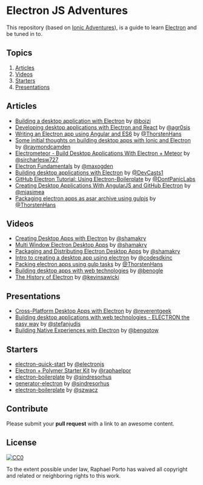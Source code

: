 # Electron JS Adventures

This repository (based on [Ionic Adventures](https://github.com/juarezpaf/ionic-adventures)), is a guide to learn [Electron](http://electron.atom.io/) and be tuned in to.


## Topics

  1. [Articles](#articles)
  2. [Videos](#videos)
  3. [Starters](#starters)
  4. [Presentations](#presentations)


## Articles

* [Building a desktop application with Electron](https://medium.com/developers-writing/building-a-desktop-application-with-electron-204203eeb658) by [@bojzi](http://twiiter.com/)
* [Developing desktop applications with Electron and React](https://medium.com/@Agro/developing-desktop-applications-with-electron-and-react-40d117d97564) by [@agr0sis](http://twiiter.com/agr0sis)
* [Writing an Electron app using Angular and ES6](http://www.xplatform.rocks/2015/05/04/writing-an-electron-atom-shell-app-using-angular-and-es6/) by [@ThorstenHans](http://twiiter.com/ThorstenHans)
* [Some initial thoughts on building desktop apps with Ionic and Electron](http://www.raymondcamden.com/2015/07/23/some-initial-thoughts-on-building-desktop-apps-with-ionic-and-electron) by [@raymondcamden](http://twiiter.com/raymondcamden)
* [Electrometeor - Build Desktop Applications With Electron + Meteor](https://sircharleswatson.github.io/2015/04/30/Electrometeor-Build-Desktop-Applications-With-Electron-Meteor.html) by [@sircharlesw727](http://twiiter.com/sircharlesw727)
* [Electron Fundamentals](http://maxogden.com/electron-fundamentals.html) by [@maxogden](http://twiiter.com/maxogden)
* [Building desktop applications with Electron](https://www.devcasts.io/p/building-desktop-applications-with-electron/) by [@DevCasts1](http://twiiter.com/DevCasts1)
* [GitHub Electron Tutorial: Using Electron-Boilerplate](http://www.dontpaniclabs.com/blog/post/2015/08/04/github-electron-tutorial-using-electron-boilerplate/) by [@DontPanicLabs](http://twiiter.com/DontPanicLabs)
* [Creating Desktop Applications With AngularJS and GitHub Electron](https://scotch.io/tutorials/creating-desktop-applications-with-angularjs-and-github-electron) by [@mjasimea](http://twiiter.com/mjasimea)
* [Packaging electron apps as asar archive using gulpjs](http://www.xplatform.rocks/2015/05/05/packaging-electron-apps-as-asar-archive-using-gulpjs/) by [@ThorstenHans](http://twitter.com/ThorstenHans)


## Videos

* [Creating Desktop Apps with Electron](https://www.youtube.com/watch?v=ojX5yz35v4M) by [@shamakry](http://twiiter.com/shamakry)
* [Multi Window Electron Desktop Apps](https://www.youtube.com/watch?v=K-H2amwQ_pU) by [@shamakry](http://twiiter.com/shamakry)
* [Packaging and Distributing Electron Desktop Apps](https://www.youtube.com/watch?v=dz5SnmBzBXc) by [@shamakry](http://twiiter.com/shamakry)
* [Intro to creating a desktop app using electron](https://www.youtube.com/watch?v=UfhRTHe_-Ts) by [@codesdkinc](http://twiiter.com/codesdkinc)
* [Packing electron apps using gulp tasks](https://www.youtube.com/watch?v=ZhLG0O4W190) by [@ThorstenHans](http://twiiter.com/ThorstenHans)
* [Building desktop apps with web technologies](https://www.youtube.com/watch?v=WChjh5zaUdw) by [@benogle](http://twiiter.com/benogle)
* [The History of Electron](https://www.youtube.com/watch?v=tP8Yp1boQ9c) by [@kevinsawicki](http://twiiter.com/kevinsawicki)


## Presentations

* [Cross-Platform Desktop Apps with Electron](http://pt.slideshare.net/reverentgeek/crossplatform-desktop-apps-with-electron?qid=186f8764-9ec3-4f6a-acfa-31ca7d38c2d1&v=default&b=&from_search=3) by [@reverentgeek](http://twiiter.com/reverentgeek)
* [Building desktop applications with web technologies - ELECTRON the easy way](http://pt.slideshare.net/stefanjudis/building-desktop-applications-with-web-technologies-electron-the-easy-way) by [@stefanjudis](http://pt.slideshare.net/stefanjudis)
* [Building Native Experiences with Electron](http://pt.slideshare.net/bengotow/building-native-experiences-with-electron) by [@bengotow](http://pt.slideshare.net/bengotow)


## Starters

* [electron-quick-start](https://github.com/atom/electron-quick-start) by [@electronjs](http://twiiter.com/electronjs)
* [Electron + Polymer Starter Kit](https://github.com/raphaelpor/electron-polymer-starter-kit) by [@raphaelpor](http://twiiter.com/raphaelpor)
* [electron-boilerplate](https://github.com/sindresorhus/electron-boilerplate) by [@sindresorhus](http://twiiter.com/sindresorhus)
* [generator-electron](https://github.com/sindresorhus/generator-electron) by [@sindresorhus](http://twiiter.com/sindresorhus)
* [electron-boilerplate](https://github.com/szwacz/electron-boilerplate) by [@szwacz](http://github.com/szwacz)


## Contribute

Please submit your **pull request** with a link to an awesome content.


## License

[![CC0](http://i.creativecommons.org/p/zero/1.0/88x31.png)](http://creativecommons.org/publicdomain/zero/1.0/)

To the extent possible under law, Raphael Porto has waived all copyright and related or neighboring rights to this work.

